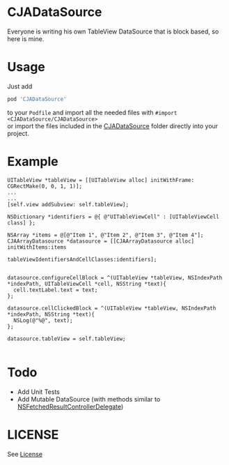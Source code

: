 # CJADataSource

Everyone is writing his own TableView DataSource that is block based, so here is mine.

# Usage

Just add
``` ruby
pod 'CJADataSource'
```
  
to your ```Podfile``` and import all the needed files with ```#import <CJADataSource/CJADataSource>```  
or import the files included in the [CJADataSource](CJADataSource) folder directly into your project.
 

# Example

``` objc
UITableView *tableView = [[UITableView alloc] initWithFrame: CGRectMake(0, 0, 1, 1)];
...
...
[self.view addSubview: self.tableView];
    
NSDictionary *identifiers = @{ @"UITableViewCell" : [UITableViewCell class] };
    
NSArray *items = @[@"Item 1", @"Item 2", @"Item 3", @"Item 4"];
CJAArrayDatasource *datasource = [[CJAArrayDatasource alloc] initWithItems:items
                                        tableViewIdentifiersAndCellClasses:identifiers];
    
    
datasource.configureCellBlock = ^(UITableView *tableView, NSIndexPath *indexPath, UITableViewCell *cell, NSString *text){
  cell.textLabel.text = text;
};
    
datasource.cellClickedBlock = ^(UITableView *tableView, NSIndexPath *indexPath, NSString *text){
  NSLog(@"%@", text);
};
    
datasource.tableView = self.tableView;
    

```

# Todo

* Add Unit Tests
* Add Mutable DataSource (with methods similar to [NSFetchedResultControllerDelegate](https://gist.github.com/carlj/e01966352a9b238c5696))

# LICENSE

See [License](LICENSE)
